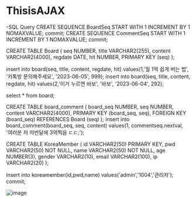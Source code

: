 # ThisisAJAX
-SQL Query
CREATE SEQUENCE BoardSeq
  START WITH 1
  INCREMENT BY 1
  NOMAXVALUE;
commit;
CREATE SEQUENCE CommentSeq
  START WITH 1
  INCREMENT BY 1
  NOMAXVALUE;
commit;

CREATE TABLE Board (
  seq NUMBER,
  title VARCHAR2(255),
  content VARCHAR2(4000),
  regdate DATE,
  hit NUMBER,
  PRIMARY KEY (seq)
);


insert into board(seq, title, content, regdate, hit) 
values(1,'월 1억 쉽게 버는 법', '카톡방 문의해주세요', '2023-06-05', 999);
insert into board(seq, title, content, regdate, hit) 
values(2,'이거 누르면 바보', '바보', '2023-06-04', 292);

select * from board;

CREATE TABLE board_comment (
  board_seq NUMBER,
  seq NUMBER,
  content VARCHAR2(4000),
  PRIMARY KEY (board_seq, seq),
  FOREIGN KEY (board_seq) REFERENCES Board (seq)
);
insert into board_comment(board_seq, seq, content) values(1, commentseq.nextval, '여러분 저 저번달에 3억찍음 ㄷㄷ;');

CREATE TABLE KoreaMember (
  id VARCHAR2(50) PRIMARY KEY,
  pwd VARCHAR2(50) NOT NULL,
  name VARCHAR2(50) NOT NULL,
  age NUMBER(3),
  gender VARCHAR2(10),
  email VARCHAR2(100),
  ip VARCHAR2(20)
);

insert into koreamember(id,pwd,name) values('admin','1004','관리자');
commit;



![image](https://github.com/osh8242/ThisisAJAX/assets/127957174/6282dade-1f80-46dd-8fc0-b50469ff14e2)


